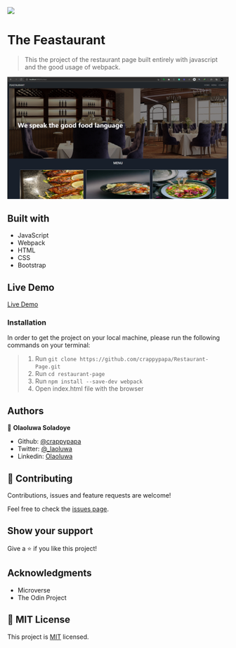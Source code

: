 ![](https://img.shields.io/badge/Microverse-blueviolet)

# The Feastaurant

> This the project of the restaurant page built entirely with javascript and the good usage of webpack.

![screenshot](./images/feastaurant.png) 

## Built with

- JavaScript
- Webpack
- HTML
- CSS
- Bootstrap


## Live Demo

[Live Demo](https://crappypapa.github.io/Restaurant-Page/)

### Installation

In order to get the project on your local machine, please run the following commands on your terminal:

> 1. Run `git clone https://github.com/crappypapa/Restaurant-Page.git`
> 2. Run `cd restaurant-page`
> 3. Run `npm install --save-dev webpack`
> 4. Open index.html file with the browser
## Authors

👤 **Olaoluwa Soladoye**

- Github: [@crappypapa](https://github.com/crappypapa)
- Twitter: [@_laoluwa](https://twitter.com/_laoluwa)
- Linkedin: [Olaoluwa](https://www.linkedin.com/in/olaoluwa-soladoye)


## 🤝 Contributing

Contributions, issues and feature requests are welcome!

Feel free to check the [issues page](https://github.com/crappypapa/Restaurant-Page/issues).

## Show your support

Give a ⭐️ if you like this project!

## Acknowledgments

- Microverse
- The Odin Project

## 📝 MIT License


This project is [MIT](lic.url) licensed.
